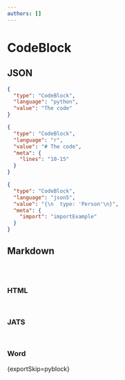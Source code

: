 ```yaml
---
authors: []
---
```


# CodeBlock

## JSON

```json import=pyblock
{
  "type": "CodeBlock",
  "language": "python",
  "value": "The code"
}
```

```json import=rblock
{
  "type": "CodeBlock",
  "language": "r",
  "value": "# The code",
  "meta": {
    "lines": "10-15"
  }
}
```

```json import=importExample
{
  "type": "CodeBlock",
  "language": "json5",
  "value": "{\n  type: 'Person'\n}",
  "meta": {
    "import": "importExample"
  }
}
```

## Markdown

```md export=pyblock
```

```md export=rblock
```

```md export=importExample
```

### HTML

```html export=pyblock equals=pyblock

```

```html export=rblock equals=rblock

```

### JATS

```xml export=pyblock to=jats

```

```xml export=rblock to=jats

```

### Word

[](./pyblock.docx){exportSkip=pyblock}
